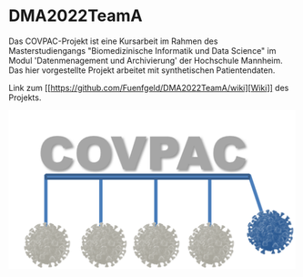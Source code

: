 # DMA2022TeamA
Das COVPAC-Projekt ist eine Kursarbeit im Rahmen des Masterstudiengangs "Biomedizinische Informatik und Data Science" im Modul 'Datenmenagement und Archivierung' der Hochschule Mannheim. Das hier vorgestellte Projekt arbeitet mit synthetischen Patientendaten.

Link zum [[https://github.com/Fuenfgeld/DMA2022TeamA/wiki][Wiki]] des Projekts. 


![grafik](https://github.com/Fuenfgeld/DMA2022TeamA/blob/main/figures/Logo.png)
